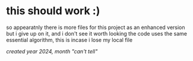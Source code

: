 # this should work :) 

so appearatnly there is more files for this project as an enhanced version but i give up on it, and i don't see it worth looking
the code uses the same essential algorithm, this is incase i lose my local file 

_created year 2024, month "can't tell"_
 
